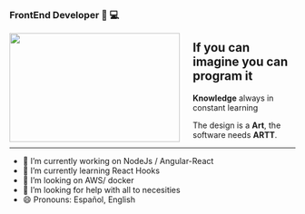 ### FrontEnd Developer  🧑‍ 💻

<!--
**alexsk88/alexsk88** is a ✨ _special_ ✨ repository because its `README.md` (this file) appears on your GitHub profile.-->
<img src="https://miro.medium.com/max/1200/1*uHlx-j01g5ybkJ2d_8dtyQ.png" align="left" width="300px" height="192px"/>
<img align="left" width="0" height="192px" hspace="10"/>

## If you can imagine you can program it


**Knowledge** always in constant learning

The design is a **Art**, the software needs **ARTT**.
_____________________________________________________

- 🔭 I’m currently working on NodeJs / Angular-React
- 🌱 I’m currently learning React Hooks
- 👯 I’m looking on AWS/ docker
- 🤔 I’m looking for help with all to necesities
- 😄 Pronouns: Español, English
